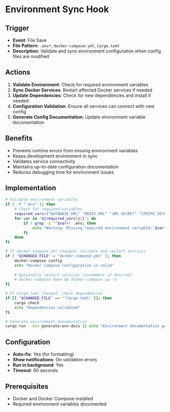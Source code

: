 # Environment Sync Hook

## Trigger
- **Event**: File Save
- **File Pattern**: `.env*`, `docker-compose.yml`, `Cargo.toml`
- **Description**: Validate and sync environment configuration when config files are modified

## Actions
1. **Validate Environment**: Check for required environment variables
2. **Sync Docker Services**: Restart affected Docker services if needed
3. **Update Dependencies**: Check for new dependencies and install if needed
4. **Configuration Validation**: Ensure all services can connect with new config
5. **Generate Config Documentation**: Update environment variable documentation

## Benefits
- Prevents runtime errors from missing environment variables
- Keeps development environment in sync
- Validates service connectivity
- Maintains up-to-date configuration documentation
- Reduces debugging time for environment issues

## Implementation
```bash
# Validate environment variables
if [ -f ".env" ]; then
    # Check for required variables
    required_vars=("DATABASE_URL" "REDIS_URL" "JWT_SECRET" "STRIPE_SECRET_KEY")
    for var in "${required_vars[@]}"; do
        if ! grep -q "^$var=" .env; then
            echo "Warning: Missing required environment variable: $var"
        fi
    done
fi

# If docker-compose.yml changed, validate and restart services
if [ "$CHANGED_FILE" = "docker-compose.yml" ]; then
    docker-compose config
    echo "Docker Compose configuration is valid"
    
    # Optionally restart services (uncomment if desired)
    # docker-compose down && docker-compose up -d
fi

# If Cargo.toml changed, check dependencies
if [[ "$CHANGED_FILE" == *"Cargo.toml" ]]; then
    cargo check
    echo "Dependencies validated"
fi

# Generate environment documentation
cargo run --bin generate-env-docs || echo "Environment documentation generator not available"
```

## Configuration
- **Auto-fix**: Yes (for formatting)
- **Show notifications**: On validation errors
- **Run in background**: Yes
- **Timeout**: 60 seconds

## Prerequisites
- Docker and Docker Compose installed
- Required environment variables documented